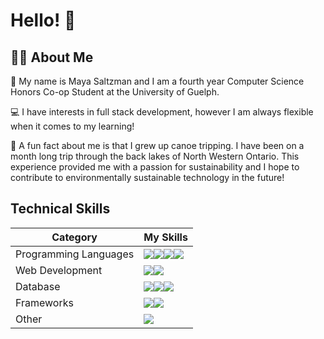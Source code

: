 <h1>Hello! 👋 </h1>
<h2>🤸🏻 About Me</h2>
<p>🚀 My name is Maya Saltzman and I am a fourth year Computer Science Honors Co-op Student at the University of Guelph. 
</p>
<p>💻 I have interests in full stack development, however I am always flexible when it comes to my learning!</p>
<p>🌲 A fun fact about me is that I grew up canoe tripping. I have been on a month long trip through
the back lakes of North Western Ontario. This experience provided me with a passion for sustainability and I hope to contribute to
environmentally sustainable technology in the future!</p>
<h2>Technical Skills</h2>

| Category  | My Skills |
| ------------- | ------------- |
| Programming Languages  | <img src = 'https://img.shields.io/badge/C-00599C?style=for-the-badge&logo=c&logoColor=white'><img src = 'https://img.shields.io/badge/Java-ED8B00?style=for-the-badge&logo=openjdk&logoColor=white'><img src = 'https://img.shields.io/badge/Python-3776AB?style=for-the-badge&logo=python&logoColor=white'><img src= 'https://img.shields.io/badge/JavaScript-F7DF1E?style=for-the-badge&logo=javascript&logoColor=black'>  |
| Web Development  | <img src= 'https://img.shields.io/badge/HTML-239120?style=for-the-badge&logo=html5&logoColor=white'><img src= 'https://img.shields.io/badge/CSS-239120?&style=for-the-badge&logo=css3&logoColor=white'>|
| Database |<img src= 'https://img.shields.io/badge/MySQL-00000F?style=for-the-badge&logo=mysql&logoColor=white'><img src= 'https://img.shields.io/badge/SQLite-07405E?style=for-the-badge&logo=sqlite&logoColor=white'><img src= 'https://img.shields.io/badge/Microsoft_SQL_Server-CC2927?style=for-the-badge&logo=microsoft-sql-server&logoColor=white'>|
| Frameworks |<img src= 'https://img.shields.io/badge/React-20232A?style=for-the-badge&logo=react&logoColor=61DAFB'><img src= 'https://img.shields.io/badge/jQuery-0769AD?style=for-the-badge&logo=jquery&logoColor=white'>|
| Other |<img src= 'https://img.shields.io/badge/Microsoft_Office-D83B01?style=for-the-badge&logo=microsoft-office&logoColor=white'> |

